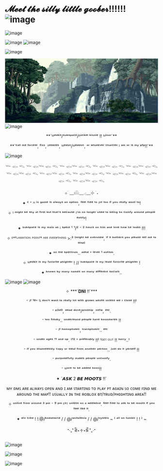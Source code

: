 
# 𝓜𝓮𝓮𝓽 𝓽𝓱𝓮 𝓼𝓲𝓵𝓵𝔂 𝓵𝓲𝓽𝓽𝓵𝓮 𝓰𝓸𝓸𝓫𝓮𝓻!!!!!! ![image](https://github.com/user-attachments/assets/c65acfbf-cd9a-49cb-aa76-a07fb14a5ead)
![image](https://github.com/user-attachments/assets/e661eb98-0f26-4b15-97b5-27817e95a2ef)


![image](https://media.discordapp.net/attachments/697910542660010086/1017799719247945758/8895C8C3-45A5-4EDC-A93F-2F1E3E5DC517.gif?ex=6778991a&is=6777479a&hm=a073af6267b2bcbfaf455c3eb27a727bc188922e4284f7c4c0fd0f804e2aeed7&)
![image](https://media1.tenor.com/m/V7NINz2cDSsAAAAd/shuriken-shuriken-phighting.gif)

![image](https://media1.tenor.com/m/y68ezLrq4qcAAAAd/phighting-shuriken.gif)

![image](https://raw.githubusercontent.com/D3Ext/aesthetic-wallpapers/main/images/waterfall.gif)
![image](https://64.media.tumblr.com/226223317f3378b35a81daf56de929fa/cf2be94e8018e3b3-d5/s640x960/6f7739d7228a55508de154ecd336dc580f8656b1.gifv)

<p align=center> **`ᴹᵉᵈᵏⁱᵗ/ˢᵘᵇˢᵖᵃᶜᵉ/ᴿᵒᶜᵏᵉᵗ ᵏⁱⁿⁿⁱᵉ !! ᴹⁱⁿᵒʳ`**

<p align=center> **`ᶜᵃˡˡ ᵐᵉ ᶠᵒʳʳᵉˢᵗ, ᶠⁱᶻᶻ, ᴾᵉᵇᵇˡᵉˢ, ᴹᵉᵈᵒᶜ/ᴹᵉᵈᵈᵒᶜ, ᵒʳ ʷʰᵃᵗᵉᵛᵉʳ ᶜʰᵃʳᶜᵗᵉʳ ᴵ ᵃᵐ ᵒʳ ⁱˢ ᵐʸ ᵖᶠᵖ!!`**
  
![image](https://github.com/user-attachments/assets/a48b993f-2cf3-4dff-b398-9d549f0d300d)

<p align=center> 𓆝 𓆟 𓆞 𓆝 𓆟𓆝 𓆟 𓆞 𓆝 𓆟𓆝 𓆟 𓆞 𓆝 𓆟𓆝 𓆟 𓆞 𓆝 𓆟𓆝 𓆟 𓆞 𓆝 𓆟𓆝 𓆟 𓆞 𓆝 𓆟𓆝 𓆟 𓆞 𓆝 𓆟𓆝 𓆟 𓆞 𓆝 𓆟𓆝 𓆟 𓆞 𓆝 𓆟𓆝 𓆟 𓆞 𓆝 𓆟𓆝 𓆟 𓆞 
<p align=center> ⊹ ࣪ ﹏𓊝﹏𓂁﹏⊹ ࣪ ˖


<p align=center> ✦ ᶜ ⁺ ᴴ ⁱⁿ ᵍᵃᵐᵉ ⁱˢ ᵃˡʷᵃʸˢ ᵃⁿ ᵒᵖᵗⁱᵒⁿ, ᶠᵉᵉˡ ᶠʳᵉᵉ ᵗᵒ ᴵⁿᵗ ᵗᵒᵒ ⁱᶠ ʸᵒᵘ ʳᵉᵃˡˡʸ ʷᵃⁿᵗ ᵗᵒ!

<p align=center> ✧ ᴵ ᵐⁱᵍʰᵗ ᵇᵉ ˢʰʸ ᵃᵗ ᶠⁱʳˢᵗ ᵇᵘᵗ ᵗʰᵃᵗ'ˢ ᵇᵉᶜᵃᵘˢᵉ ᴵ'ᵐ ⁿᵒ ˡᵒⁿᵍᵉʳ ᵘˢᵉᵈ ᵗᵒ ᵇᵉⁱⁿᵍ ˢᵒ ᶜᵒᵐᶠʸ ᵃʳᵒᵘⁿᵈ ᵖᵉᵒᵖˡᵉ ᵉᵃˢⁱˡʸ!

<p align=center> ✦ ˢᵘᵇˢᵖᵃᶜᵉ ⁱˢ ᵐʸ ᵐᵃⁱⁿ ᵃˢ ᴵ ˢᵖᵉⁿᵗ ¹ ¹/² ⁻ ² ʰᵒᵘʳˢ ᵒⁿ ʰⁱᵐ ᵃⁿᵈ ˡᵒᵛᵉ ʰᵒʷ ʰᵉ ˡᵒᵒᵏˢ !!!

<p align=center> ✧  ᴱˣᶜᴸᴬᴹᴬᵀᴵᴼᴺ ᴾᴼᴵᴺᵀˢ ᴬᴿᴱ ᴱⱽᴱᴿʸᵀᴴᴵᴺᴳ >:³ ⁽ᵐⁱᵍʰᵗ ᵇᵉ ᵒᵛᵉʳᵘˢᵉᵈ, ⁱᶠ ⁱᵗ ᵇᵒᵗʰᵉʳˢ ʸᵒᵘ ᵖˡᵉᵃˢᵉ ᵗᵉˡˡ ᵐᵉ ᵗᵒ ˢᵗᵒᵖ⁾

<p align=center> ✦ ᵒⁿ ᵗʰᵉ ˢᵖᵉᶜᵗʳᵘᵐ.. ᵃᵈʰᵈ ⁺ ˡᵉᵛᵉˡ ¹ ᵃᵘᵗⁱˢᵐ. 

<p align=center>✧ ᴹᵉᵈᵏⁱᵗ ⁱˢ ᵐʸ ᶠᵃᵛᵒʳⁱᵗᵉ ᵖʰⁱᵍʰᵗᵉʳ ! // ˢᵘᵇˢᵖᵃᶜᵉ ⁱˢ ᵐʸ ˡᵉᵃˢᵗ ᶠᵃᵛᵒʳⁱᵗᵉ ᵖʰⁱᵍʰᵗᵉʳ !

<p align=center> ✦ ᵏⁿᵒʷⁿ ᵇʸ ᵐᵃⁿʸ ⁿᵃᵐᵉˢ ᵒⁿ ᵐᵃⁿʸ ᵈⁱᶠᶠᵉʳᵉⁿᵗ ˢᵒᶜⁱᵃˡˢ..

![image](https://64.media.tumblr.com/1e0157c01fed92a34467a6afc89974ea/53333f61af485e11-d7/s500x750/9799fd7bb8f838926b84e6919d8b26e437e24b80.gifv)
![image](https://64.media.tumblr.com/1e0157c01fed92a34467a6afc89974ea/53333f61af485e11-d7/s500x750/9799fd7bb8f838926b84e6919d8b26e437e24b80.gifv)

<p align=center> ✧ ***`𝐃𝐍𝐈 !!`***

<p align=center> ⁻ ᴵᶠ ¹⁸⁺ ⁽ᴵ ᵈᵒⁿ'ᵗ ʷᵃⁿᵗ ᵗᵒ ʳᵉᵃˡˡʸ ⁱⁿᵗ ʷⁱᵗʰ ᵍʳᵒʷⁿ ᵃᵈᵘˡᵗˢ ᵘⁿˡᵉˢˢ ʷᵉ ʳ ᶜˡᵒˢᵉ !!⁾

<p align=center> ⁻ ᵖ³ᵈ⁰, ᵈᵉᵃᵈ ᵈᵒᵛᵉ/ᵖʳᵒˢʰⁱᵖ, ⁿˢᶠʷ, ᵉᵗᶜ.

<p align=center> ⁻ ᵗᵒᵒ ᶠʳᵉᵃᵏʸ.. ᵘⁿᵈᵉʳˢᵗᵃⁿᵈ ᵖᵉᵒᵖˡᵉ ʰᵃᵛᵉ ᵇᵒᵘⁿᵈᵃʳⁱᵉˢ !!

<p align=center> ⁻ ᴵᶠ ʰᵒᵐᵒᵖʰᵒᵇⁱᶜ, ᵗʳᵃⁿˢᵖʰᵒᵇⁱᶜ.. ᵉᵗᶜ

<p align=center> ⁻ ᵘⁿᵈᵉʳ ᵃᵍᵉˢ ¹¹ ᵃⁿᵈ ᵘᵖ. ⁽¹² ⁺ ᵖʳᵉᶠᵉʳᵃᵇˡʸ !!⁾
⁽ᴳᴱᵀ ᴼᵁᵀ !! ˢᵒʳʳʸ..⁾

<p align=center> ⁻ ⁱᶠ ʸᵒᵘ ˢʰᵃᵐᵉˡᵉˢˢˡʸ ᶜᵒᵖʸ ᵒʳ ˢᵗᵉᵃˡ ᶠʳᵒᵐ ᵃⁿᵒᵗʰᵉʳ ᵖᵉʳˢᵒⁿ.. ʲᵘˢᵗ ᵈᵒ ⁱᵗ ʸᵉʳˢᵉˡᶠ !!

<p align=center> ⁻ ᵖᵘʳᵖᵒˢᵉᶠᵘˡˡʸ ᵐᵃᵏᵉˢ ᵖᵉᵒᵖˡᵉ ᵘⁿᶜᵒᵐᶠʸ.

<p align=center> ⁻ ᴹᵒʳᵉ ᵗᵒ ᵇᵉ ᵃᵈᵈᵉᵈ ˢᵒᵒⁿ!!

<p align=center> ✦ `𝘼𝙎𝙆 2 𝘽𝙀 𝙈𝙊𝙊𝙏𝙎 !!`

<p align=center> ᴍʏ ᴅᴍꜱ ᴀʀᴇ ᴀʟᴡᴀʏꜱ ᴏᴘᴇɴ ᴀɴᴅ ɪ ᴀᴍ ꜱᴛᴀʀᴛɪɴɢ ᴛᴏ ᴘʟᴀʏ ᴘᴛ ᴀɢᴀɪɴ ꜱᴏ ᴄᴏᴍᴇ ꜰɪɴᴅ ᴍᴇ ᴀʀᴏᴜɴᴅ ᴛʜᴇ ᴍᴀᴘ!! ᴜꜱᴜᴀʟʟʏ ɪɴ ᴛʜᴇ ʀᴏʙʟᴏx ʙᴛ/ᴛʀᴜᴅ/ᴘʜɪɢʜᴛɪɴɢ ᴀʀᴇᴀ!!

<p align=center> ✧ ᵒⁿˡⁱⁿᵉ ᶠʳᵒᵐ ᵃʳᵒᵘⁿᵈ ³ ᵖᵐ ⁻ ⁹ ᵖᵐ ᴱˢᵀ ᵘⁿˡᵉˢˢ ᵒⁿ ᵃ ʷᵉᵉᵏᵉⁿᵈ. ᶠᵉᵉˡ ᶠʳᵉᵉ ᵗᵒ ᵃˢᵏ ᵗᵒ ᵇᵉ ᵐᵒᵒᵗˢ ⁱᶠ ʸᵒᵘ ᶠᵉᵉˡ ˡⁱᵏᵉ ⁱᵗ.

<p align=center> ✦ ᵈⁱᵛ ᶜʳᵉᵈ ! !:@/ᵏᵒᵈᵃˢʷʳˡᵈ / / @/ᵃⁿⁱᵗᵃˡᵉⁿⁱᵃ / / @/ᵛʸˢˡᵉⁱˣ  ~ ⁽ ᵃˡˡ ᵒⁿ ᵗᵘᵐᵇˡʳ ! ! ⁾ ~

<p align=center>  ⁺‧₊˚ ཐི⋆♱⋆ཋྀ ˚₊‧⁺
  
  ![image](https://github.com/user-attachments/assets/5bba1e89-2a6a-4676-bddc-67f163707491)

![image](https://github.com/user-attachments/assets/1e897253-5d86-460d-ac23-d4252c0b332a)

![image](https://cdn.discordapp.com/attachments/1016884592344567872/1323010988097802331/medkit-phighting.gif?ex=67783b7f&is=6776e9ff&hm=42bfb9f8aaeb392dae4ed575ce6bc09e09d516de003af48af95ec9c47b391ea5&)
<!--
**pxstarrunt/pxstarrunt** is a ✨ _special_ ✨ repository because its `README.md` (this file) appears on your GitHub profile.

Here are some ideas to get you started:

- 🔭 I’m currently working on ...
- 🌱 I’m currently learning ...
- 👯 I’m looking to collaborate on ...
- 🤔 I’m looking for help with ...
- 💬 Ask me about ...
- 📫 How to reach me: ...
- 😄 Pronouns: ...
- ⚡ Fun fact: ...
-->
